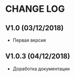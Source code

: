CHANGE LOG
==========

## V1.0 (03/12/2018)

* Первая версия

## V1.0.3 (04/12/2018)

* Доработка документации
